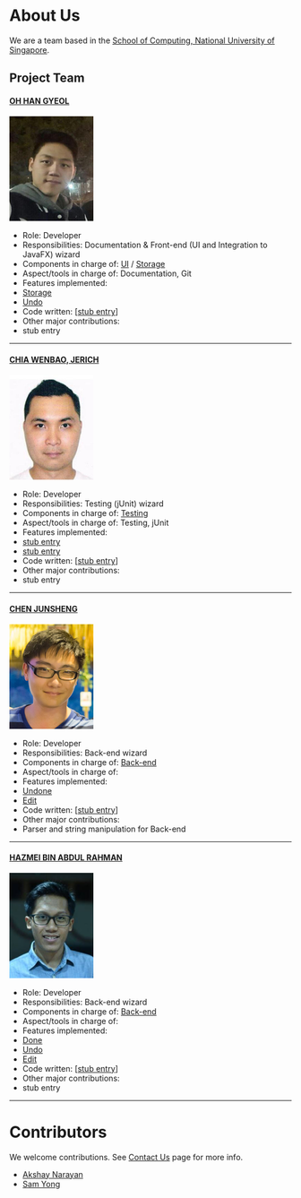 # About Us

We are a team based in the [School of Computing, National University of Singapore](http://www.comp.nus.edu.sg).

## Project Team

#### [OH HAN GYEOL](https://github.com/Leook0209)
<img src="images/han.jpg" width="150"><br>
* Role: Developer <br>
* Responsibilities: Documentation & Front-end (UI and Integration to JavaFX) wizard
* Components in charge of: [UI]() / [Storage]()
* Aspect/tools in charge of: Documentation, Git
* Features implemented:  
 * [Storage]()
 * [Undo]()
* Code written: [[stub entry]()]
* Other major contributions:
 * stub entry

-----

#### [CHIA WENBAO, JERICH](https://github.com/JerichChia) <br>
<img src="images/jerich.jpg" width="150"><br>
* Role: Developer <br>
* Responsibilities: Testing (jUnit) wizard
* Components in charge of: [Testing]()
* Aspect/tools in charge of: Testing, jUnit
* Features implemented:  
 * [stub entry]()
 * [stub entry]()
* Code written: [[stub entry]()]
* Other major contributions:
 * stub entry


-----

#### [CHEN JUNSHENG](https://github.com/jsfr0st)
<img src="images/junsheng.jpg" width="150"><br>
* Role: Developer <br>
* Responsibilities: Back-end wizard
* Components in charge of: [Back-end]()
* Aspect/tools in charge of:
* Features implemented:  
 * [Undone]()
 * [Edit]()
* Code written: [[stub entry]()]
* Other major contributions:
 * Parser and string manipulation for Back-end


-----

#### [HAZMEI BIN ABDUL RAHMAN](https://github.com/hazmei)
<img src="images/hazmei.jpg" width="150"><br>
* Role: Developer <br>
* Responsibilities: Back-end wizard
* Components in charge of: [Back-end]()
* Aspect/tools in charge of:
* Features implemented:  
 * [Done]()
 * [Undo]()
 * [Edit]()
* Code written: [[stub entry]()]
* Other major contributions:
 * stub entry


-----

# Contributors

We welcome contributions. See [Contact Us](ContactUs.md) page for more info.

* [Akshay Narayan](https://github.com/se-edu/addressbook-level4/pulls?q=is%3Apr+author%3Aokkhoy)
* [Sam Yong](https://github.com/se-edu/addressbook-level4/pulls?q=is%3Apr+author%3Amauris)
